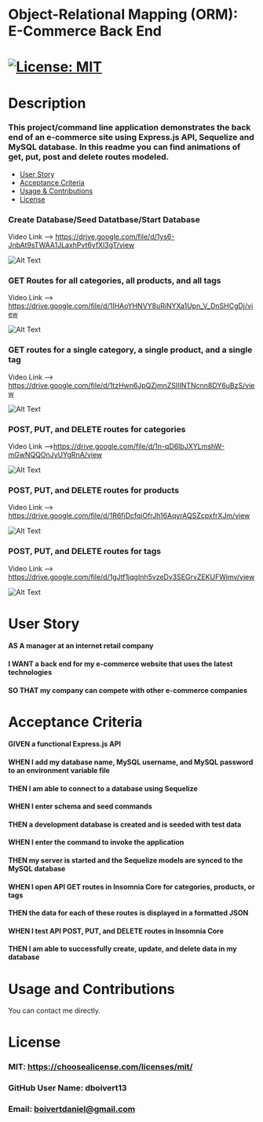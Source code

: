 
# Object-Relational Mapping (ORM): E-Commerce Back End
# [![License: MIT](https://img.shields.io/badge/License-MIT-yellow.svg)](https://opensource.org/licenses/MIT)
# Description 
### This project/command line application demonstrates the back end of an e-commerce site using Express.js API, Sequelize and MySQL database. In this readme you can find animations of get, put, post and delete routes modeled.
* [User Story](#userStory)
* [Acceptance Criteria](#acceptanceCriteria)
* [Usage & Contributions](#Contributions)
* [License](#License)



### Create Database/Seed Datatbase/Start Database
Video Link --> https://drive.google.com/file/d/1ys6-JnbAt9sTWAA1JLaxhPvt6yfXl3gT/view
 
![Alt Text](./animations/DatabaseStart.gif)




### GET Routes for all categories, all products, and all tags
Video Link --> https://drive.google.com/file/d/1IHAoYHNVY8uRiNYXa1Upn_V_DnSHCgDj/view
 
![Alt Text](./animations/GetRoutesAll.gif)




### GET routes for a single category, a single product, and a single tag
Video Link --> https://drive.google.com/file/d/1tzHwn6JpQZjmnZSIlINTNcnn8DY6uBzS/view
 
![Alt Text](./animations/GetRoutesSingle.gif)



### POST, PUT, and DELETE routes for categories
Video Link -->https://drive.google.com/file/d/1n-qD6IbJXYLmshW-mGwNQQOnJyUYgRnA/view
 
![Alt Text](./animations/CRUDRoutesCategories.gif)



### POST, PUT, and DELETE routes for products
Video Link --> https://drive.google.com/file/d/1R6fjDcfqiOfrJh16AqyrAQSZcpxfrXJm/view
 
![Alt Text](./animations/CRUDRoutesProducts.gif)



### POST, PUT, and DELETE routes for tags
Video Link --> https://drive.google.com/file/d/1gJtf1jqgInh5vzeDv3SEGrvZEKUFWjmv/view
 
![Alt Text](./animations/CRUDRoutesTags.gif)



# User Story
#### AS A manager at an internet retail company 
#### I WANT a back end for my e-commerce website that uses the latest technologies 
#### SO THAT my company can compete with other e-commerce companies


# Acceptance Criteria
#### GIVEN a functional Express.js API 
#### WHEN I add my database name, MySQL username, and MySQL password to an environment variable file 
#### THEN I am able to connect to a database using Sequelize 
#### WHEN I enter schema and seed commands 
#### THEN a development database is created and is seeded with test data 
#### WHEN I enter the command to invoke the application 
#### THEN my server is started and the Sequelize models are synced to the MySQL database 
#### WHEN I open API GET routes in Insomnia Core for categories, products, or tags 
#### THEN the data for each of these routes is displayed in a formatted JSON 
#### WHEN I test API POST, PUT, and DELETE routes in Insomnia Core 
#### THEN I am able to successfully create, update, and delete data in my database


# Usage and Contributions
You can contact me directly.

# License
### MIT: https://choosealicense.com/licenses/mit/
### GitHub User Name: dboivert13
### Email: boivertdaniel@gmail.com